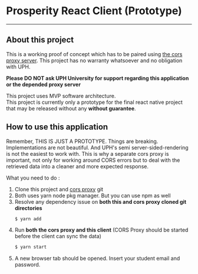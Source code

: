 # Prosperity React Client (Prototype)  

---

## About this project

This is a working proof of concept which has to be paired using [the cors proxy server](https://github.com/ccxex29/prosperity-corsproxy).
This project has no warranty whatsoever and no obligation with UPH.  
  
**Please DO NOT ask UPH University for support regarding this application or the depended proxy server**  

This project uses MVP software architecture.  
This project is currently only a prototype for the final react native project that may be released 
without any **without guarantee**.  


## How to use this application

Remember, THIS IS JUST A PROTOTYPE. Things are breaking. Implementations are not beautiful.
And UPH's semi server-sided-rendering is not the easiest to work with. 
This is why a separate cors proxy is important, not only for working around CORS errors 
but to deal with the retrieved data into a cleaner and more expected response.  

What you need to do :
  1. Clone this project and [cors proxy](https://github.com/ccxex29/prosperity-corsproxy) git
  2. Both uses yarn node pkg manager. But you can use npm as well
  3. Resolve any dependency issue on **both this and cors proxy cloned git directories**
     ```sh
     $ yarn add
     ```
  4. Run **both the cors proxy and this client** (CORS Proxy should be started before the client can sync the data)
     ```sh
     $ yarn start
     ```
  5. A new browser tab should be opened. Insert your student email and password.
  
